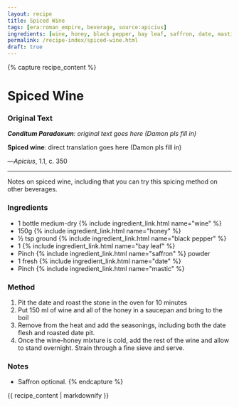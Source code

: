 ```yaml
---
layout: recipe
title: Spiced Wine
tags: [era:roman_empire, beverage, source:apicius]
ingredients: [wine, honey, black pepper, bay leaf, saffron, date, mastic]
permalink: /recipe-index/spiced-wine.html
draft: true
---
```


{% capture recipe_content %}
# Spiced Wine

### Original Text
***Conditum Paradoxum**: original text goes here (Damon pls fill in)*

**Spiced wine**: direct translation goes here (Damon pls fill in)

—*Apicius*, 1.1, c. 350

___

Notes on spiced wine, including that you can try this spicing method on other beverages. 

### Ingredients
 - 1 bottle medium-dry {% include ingredient_link.html name="wine" %}
 - 150g {% include ingredient_link.html name="honey" %}
 - ½ tsp ground {% include ingredient_link.html name="black pepper" %}
 - 1 {% include ingredient_link.html name="bay leaf" %}
 - Pinch {% include ingredient_link.html name="saffron" %} powder
 - 1 fresh {% include ingredient_link.html name="date" %}
 - Pinch {% include ingredient_link.html name="mastic" %}

### Method
1. Pit the date and roast the stone in the oven for 10 minutes
2. Put 150 ml of wine and all of the honey in a saucepan and bring to the boil
3. Remove from the heat and add the seasonings, including both the date flesh and roasted date pit.
4. Once the wine-honey mixture is cold, add the rest of the wine and allow to stand overnight. Strain through a fine sieve and serve.

### Notes
 - Saffron optional.
{% endcapture %}

{{ recipe_content | markdownify }}
